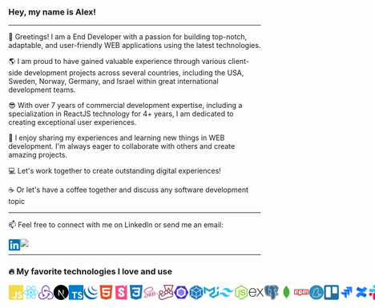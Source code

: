 ### Hey, my name is Alex!

<hr />

👋 Greetings! I am a End Developer with a passion for building top-notch, adaptable, and user-friendly WEB applications using the latest technologies.

🌎 I am proud to have gained valuable experience through various client-side development projects across several countries, including the USA, Sweden, Norway, Germany, and Israel within great international development teams.

😎 With over 7 years of commercial development expertise, including a specialization in ReactJS technology for 4+ years, I am dedicated to creating exceptional user experiences.

📖 I enjoy sharing my experiences and learning new things in WEB development. I'm always eager to collaborate with others and create amazing projects.

💻 Let's work together to create outstanding digital experiences!

☕ Or let's have a coffee together and discuss any software development topic

<hr />

📫 Feel free to connect with me on LinkedIn or send me an email:

<div style="display: block">
  <a href="https://www.linkedin.com/in/oleksiisorokotiaha/" target="_blank" >
    <img align="left" alt="linkedin" width="24px" src="https://raw.githubusercontent.com/devicons/devicon/master/icons/linkedin/linkedin-original.svg">
  </a>
  <a href="mailto:oleksiisorokotiaha@gmail.com" target="_blank" >
    <img align="left" width="24px" src="https://cdn.jsdelivr.net/npm/simple-icons@v3/icons/gmail.svg" />
  </a>
</div>

<br/>
<hr />

### 🔥 My favorite technologies I love and use

<div align="center">
  <div style="display: flex; align-items: flex-start;">
    <img align="center" alt="js" height="30" width="40" src="https://raw.githubusercontent.com/devicons/devicon/master/icons/javascript/javascript-plain.svg">
    <img align="center" alt="react" height="30" width="40" src="https://raw.githubusercontent.com/devicons/devicon/master/icons/react/react-original.svg">
    <img align="center" alt="redux" height="30" width="40" src="https://raw.githubusercontent.com/devicons/devicon/master/icons/redux/redux-original.svg">
    <img align="center" alt="nextjs" height="30" width="40" src="https://raw.githubusercontent.com/devicons/devicon/master/icons/nextjs/nextjs-original.svg">
    <img align="center" alt="ts" height="30" width="40" src="https://raw.githubusercontent.com/devicons/devicon/master/icons/typescript/typescript-plain.svg">
    <img align="center" alt="jquery" height="30" width="40" src="https://raw.githubusercontent.com/devicons/devicon/master/icons/jquery/jquery-original.svg">
    <img align="center" alt="html5" height="30" width="40" src="https://raw.githubusercontent.com/devicons/devicon/master/icons/html5/html5-plain.svg">
    <img align="center" alt="storybook" height="30" width="40" src="https://raw.githubusercontent.com/devicons/devicon/master/icons/storybook/storybook-original.svg">
    <img align="center" alt="css3" height="30" width="40" src="https://raw.githubusercontent.com/devicons/devicon/master/icons/css3/css3-plain.svg">
    <img align="center" alt="sass" height="30" width="40" src="https://raw.githubusercontent.com/devicons/devicon/master/icons/sass/sass-original.svg">
    <img align="center" alt="jest" height="30" width="40" src="https://raw.githubusercontent.com/devicons/devicon/master/icons/jest/jest-plain.svg">
    <img align="center" alt="eslint" height="30" width="40" src="https://raw.githubusercontent.com/devicons/devicon/master/icons/eslint/eslint-original.svg">
    <img align="center" alt="webpack" height="30" width="40" src="https://raw.githubusercontent.com/devicons/devicon/master/icons/webpack/webpack-plain.svg">
    <img align="center" alt="materialui" height="30" width="40" src="https://raw.githubusercontent.com/devicons/devicon/master/icons/materialui/materialui-plain.svg">
    <img align="center" alt="tailwindcss" height="30" width="40" src="https://raw.githubusercontent.com/devicons/devicon/master/icons/tailwindcss/tailwindcss-plain.svg">
    <img align="center" alt="nodejs" height="30" width="40" src="https://raw.githubusercontent.com/devicons/devicon/master/icons/nodejs/nodejs-plain.svg">
    <img align="center" alt="express" height="30" width="40" src="https://raw.githubusercontent.com/devicons/devicon/master/icons/express/express-original.svg">
    <img align="center" alt="postgresql" height="30" width="40" src="https://raw.githubusercontent.com/devicons/devicon/master/icons/postgresql/postgresql-original.svg">
    <img align="center" alt="mongodb" height="30" width="40" src="https://raw.githubusercontent.com/devicons/devicon/master/icons/mongodb/mongodb-plain.svg">
    <img align="center" alt="npm" height="30" width="40" src="https://raw.githubusercontent.com/devicons/devicon/master/icons/npm/npm-original-wordmark.svg">
    <img align="center" alt="yarn" height="30" width="40" src="https://raw.githubusercontent.com/devicons/devicon/master/icons/yarn/yarn-original.svg">
    <img align="center" alt="trello" height="30" width="40" src="https://raw.githubusercontent.com/devicons/devicon/master/icons/trello/trello-plain.svg">
    <img align="center" alt="Jira" height="30" width="40" src="https://raw.githubusercontent.com/devicons/devicon/master/icons/jira/jira-original.svg">
    <img align="center" alt="confluence" height="30" width="40" src="https://raw.githubusercontent.com/devicons/devicon/master/icons/confluence/confluence-original.svg">
    <img align="center" alt="slack" height="30" width="40" src="https://raw.githubusercontent.com/devicons/devicon/master/icons/slack/slack-original.svg">
    <img align="center" alt="AWS" height="30" width="40" src="https://raw.githubusercontent.com/devicons/devicon/master/icons/amazonwebservices/amazonwebservices-original.svg">
    <img align="center" alt="firebase" height="30" width="40" src="https://raw.githubusercontent.com/devicons/devicon/master/icons/firebase/firebase-plain.svg">
    <img align="center" alt="vscode" height="30" width="40" src="https://raw.githubusercontent.com/devicons/devicon/master/icons/vscode/vscode-original.svg">
    <img align="center" alt="git" height="30" width="40" src="https://raw.githubusercontent.com/devicons/devicon/master/icons/git/git-plain.svg">
    <img align="center" alt="github" height="30" width="40" src="https://raw.githubusercontent.com/devicons/devicon/master/icons/github/github-original.svg">
    <img align="center" alt="gitlab" height="30" width="40" src="https://raw.githubusercontent.com/devicons/devicon/master/icons/gitlab/gitlab-plain.svg">
    <img align="center" alt="bitbucket" height="30" width="40" src="https://raw.githubusercontent.com/devicons/devicon/master/icons/bitbucket/bitbucket-original.svg">
    <img align="center" alt="figma" height="30" width="40" src="https://raw.githubusercontent.com/devicons/devicon/master/icons/figma/figma-original.svg">
  </div>
</div>

